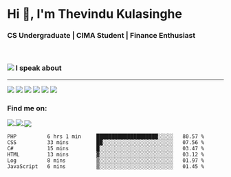 <h1  align="justify">Hi 👋, I'm Thevindu Kulasinghe</h1>

<h3  align="justify">CS Undergraduate | CIMA Student | Finance Enthusiast</h3>

  <br>



  
  

<span> <h3 style =" align: justify"> <img style = " align: inline  margin: 0px " src="https://img.icons8.com/color/48/000000/talk-male--v1.png"/> I speak about</h3></span>
<hr>

<div margin-left : 10px>
<img  src="https://img.icons8.com/color/48/000000/javascript--v1.png"/>  <img  src="https://img.icons8.com/color/48/000000/typescript.png"/>  <img  src="https://img.icons8.com/color/48/000000/nodejs.png"/>  <img  src="https://img.icons8.com/color/48/000000/react-native.png"/>  <img  src="https://img.icons8.com/fluency/48/000000/azure-1.png"/>  <img  src="https://img.icons8.com/color/48/000000/mongodb.png"/>
<div>
  
  

  <h3  align  =  "justify"  > Find me on:  </h3>
  
 
  
  <a  href  =  "https://www.linkedin.com/in/kulasinghet/"><span style = "vertical-align:middle">  <img src="https://img.icons8.com/color/48/000000/linkedin.png"/>  </a>
    <a  href  =  "https://www.facebook.com/thevinduk"><span style = "vertical-align:middle">  <img src="https://img.icons8.com/color/48/000000/facebook-new.png"/>  </a>
      <a  href  =  "https://twitter.com/kulasinghet"><span style = "vertical-align:middle">  <img src="https://img.icons8.com/color/48/000000/twitter--v1.png"/>  </a>


<!--START_SECTION:waka-->

```text
PHP          6 hrs 1 min     ████████████████████░░░░░   80.57 %
CSS          33 mins         ██░░░░░░░░░░░░░░░░░░░░░░░   07.56 %
C#           15 mins         █░░░░░░░░░░░░░░░░░░░░░░░░   03.47 %
HTML         13 mins         ▓░░░░░░░░░░░░░░░░░░░░░░░░   03.12 %
Log          8 mins          ▒░░░░░░░░░░░░░░░░░░░░░░░░   01.97 %
JavaScript   6 mins          ▒░░░░░░░░░░░░░░░░░░░░░░░░   01.45 %
```

<!--END_SECTION:waka-->
